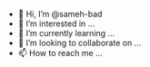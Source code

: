 - 👋 Hi, I’m @sameh-bad
- 👀 I’m interested in ...
- 🌱 I’m currently learning ...
- 💞️ I’m looking to collaborate on ...
- 📫 How to reach me ...

<!---
sameh-bad/sameh-bad is a ✨ special ✨ repository because its `README.md` (this file) appears on your GitHub profile.
You can click the Preview link to take a look at your changes.
--->
